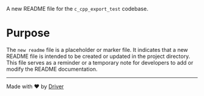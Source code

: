 <!--------------------------------------------------------------------------------->
<!-- IMPORTANT: This file is auto-generated by Driver (https://driver.ai). -------->
<!-- Manual edits may be overwritten on future commits. --------------------------->
<!--------------------------------------------------------------------------------->

A new README file for the `c_cpp_export_test` codebase.

# Purpose
The `new readme` file is a placeholder or marker file. It indicates that a new README file is intended to be created or updated in the project directory. This file serves as a reminder or a temporary note for developers to add or modify the README documentation.

---
Made with ❤️ by [Driver](https://www.driver.ai/)
